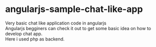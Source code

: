 # angularjs-sample-chat-like-app
Very basic chat like application code in angularjs<br/>
Angularjs begginers can check it out to get some basic idea on how to develop chat app.<br/>
Here i used php as backend.
